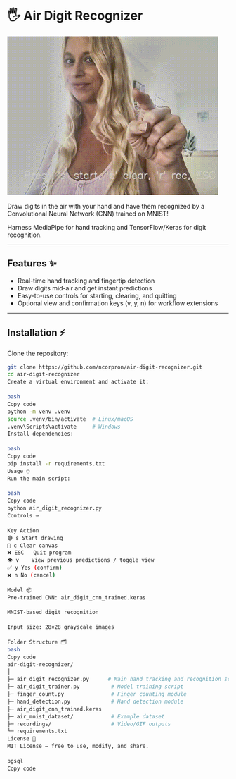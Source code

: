 # 🖐️ Air Digit Recognizer

![Air Digit Demo](recordings/air_digit_demo.gif)

Draw digits in the air with your hand and have them recognized by a Convolutional Neural Network (CNN) trained on MNIST!

Harness MediaPipe for hand tracking and TensorFlow/Keras for digit recognition.

---

## Features ✨
- Real-time hand tracking and fingertip detection  
- Draw digits mid-air and get instant predictions  
- Easy-to-use controls for starting, clearing, and quitting  
- Optional view and confirmation keys (v, y, n) for workflow extensions  

---

## Installation ⚡

Clone the repository:

```bash
git clone https://github.com/ncorpron/air-digit-recognizer.git
cd air-digit-recognizer
Create a virtual environment and activate it:

bash
Copy code
python -m venv .venv
source .venv/bin/activate  # Linux/macOS
.venv\Scripts\activate     # Windows
Install dependencies:

bash
Copy code
pip install -r requirements.txt
Usage 🖱️
Run the main script:

bash
Copy code
python air_digit_recognizer.py
Controls ⌨️

Key	Action
🟢 s	Start drawing
🔴 c	Clear canvas
❌ ESC	Quit program
👁️ v	View previous predictions / toggle view
✅ y	Yes (confirm)
❌ n	No (cancel)

Model 📦
Pre-trained CNN: air_digit_cnn_trained.keras

MNIST-based digit recognition

Input size: 28×28 grayscale images

Folder Structure 🗂️
bash
Copy code
air-digit-recognizer/
│
├─ air_digit_recognizer.py      # Main hand tracking and recognition script
├─ air_digit_trainer.py          # Model training script
├─ finger_count.py               # Finger counting module
├─ hand_detection.py             # Hand detection module
├─ air_digit_cnn_trained.keras
├─ air_mnist_dataset/            # Example dataset
├─ recordings/                   # Video/GIF outputs
└─ requirements.txt
License 📜
MIT License — free to use, modify, and share.

pgsql
Copy code
